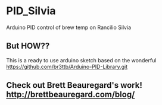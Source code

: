 # PID_Silvia
Arduino PID control of brew temp on Rancilio Silvia

## But HOW??
This is a ready to use arduino sketch based on the wonderful https://github.com/br3ttb/Arduino-PID-Library.git

## Check out Brett Beauregard's work! http://brettbeauregard.com/blog/